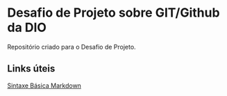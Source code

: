 # Desafio de Projeto sobre GIT/Github da DIO
Repositório criado para o Desafio de Projeto.

## Links úteis
[Sintaxe Básica Markdown](https://www.markdownguide.com/basic-syntax/)
